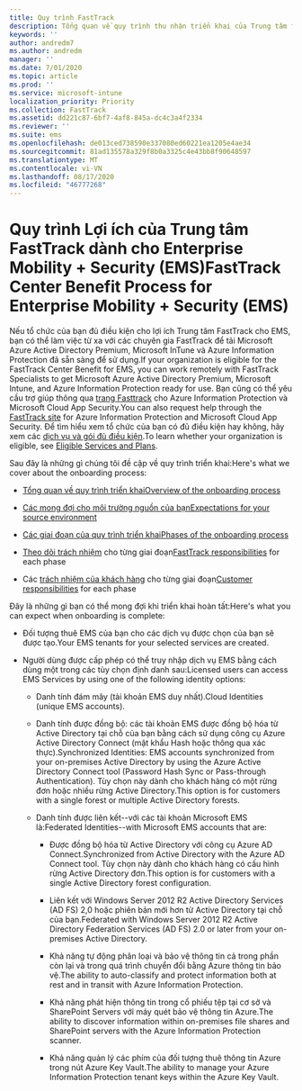 ```yaml
---
title: Quy trình FastTrack
description: Tổng quan về quy trình thu nhận triển khai của Trung tâm fasttrack
keywords: ''
author: andredm7
ms.author: andredm
manager: ''
ms.date: 7/01/2020
ms.topic: article
ms.prod: ''
ms.service: microsoft-intune
localization_priority: Priority
ms.collection: FastTrack
ms.assetid: dd221c87-6bf7-4af8-845a-dc4c3a4f2334
ms.reviewer: ''
ms.suite: ems
ms.openlocfilehash: de013ced738590e337080ed60221ea1205e4ae34
ms.sourcegitcommit: 81ad135578a329f8b0a3325c4e43bb8f90648597
ms.translationtype: MT
ms.contentlocale: vi-VN
ms.lasthandoff: 08/17/2020
ms.locfileid: "46777268"
---
```

# <a name="fasttrack-center-benefit-process-for-enterprise-mobility--security-ems"></a><span data-ttu-id="558be-103">Quy trình Lợi ích của Trung tâm FastTrack dành cho Enterprise Mobility + Security (EMS)</span><span class="sxs-lookup"><span data-stu-id="558be-103">FastTrack Center Benefit Process for Enterprise Mobility + Security (EMS)</span></span>
<span data-ttu-id="558be-104">Nếu tổ chức của bạn đủ điều kiện cho lợi ích Trung tâm FastTrack cho EMS, bạn có thể làm việc từ xa với các chuyên gia FastTrack để tải Microsoft Azure Active Directory Premium, Microsoft InTune và Azure Information Protection đã sẵn sàng để sử dụng.</span><span class="sxs-lookup"><span data-stu-id="558be-104">If your organization is eligible for the FastTrack Center Benefit for EMS, you can work remotely with FastTrack Specialists to get Microsoft Azure Active Directory Premium, Microsoft Intune, and Azure Information Protection ready for use.</span></span> <span data-ttu-id="558be-105">Bạn cũng có thể yêu cầu trợ giúp thông qua [trang Fasttrack](https://www.microsoft.com/fasttrack/microsoft-365/ems) cho Azure Information Protection và Microsoft Cloud App Security.</span><span class="sxs-lookup"><span data-stu-id="558be-105">You can also request help through the [FastTrack site](https://www.microsoft.com/fasttrack/microsoft-365/ems) for Azure Information Protection and Microsoft Cloud App Security.</span></span> <span data-ttu-id="558be-106">Để tìm hiểu xem tổ chức của bạn có đủ điều kiện hay không, hãy xem các [dịch vụ và gói đủ điều kiện](M365-eligible-services-and-plans.md).</span><span class="sxs-lookup"><span data-stu-id="558be-106">To learn whether your organization is eligible, see [Eligible Services and Plans](M365-eligible-services-and-plans.md).</span></span>


<span data-ttu-id="558be-107">Sau đây là những gì chúng tôi đề cập về quy trình triển khai:</span><span class="sxs-lookup"><span data-stu-id="558be-107">Here's what we cover about the onboarding process:</span></span>

-   [<span data-ttu-id="558be-108">Tổng quan về quy trình triển khai</span><span class="sxs-lookup"><span data-stu-id="558be-108">Overview of the onboarding process</span></span>](EMS-fasttrack-benefit-overview.md)

-   [<span data-ttu-id="558be-109">Các mong đợi cho môi trường nguồn của bạn</span><span class="sxs-lookup"><span data-stu-id="558be-109">Expectations for your source environment</span></span>](EMS-source-environment-expectations.md)

-   [<span data-ttu-id="558be-110">Các giai đoạn của quy trình triển khai</span><span class="sxs-lookup"><span data-stu-id="558be-110">Phases of the onboarding process</span></span>](EMS-onboarding-phases.md)

-   <span data-ttu-id="558be-111">[Theo dõi trách nhiệm](EMS-fasttrack-responsibilities.md) cho từng giai đoạn</span><span class="sxs-lookup"><span data-stu-id="558be-111">[FastTrack responsibilities](EMS-fasttrack-responsibilities.md) for each phase</span></span>

-   <span data-ttu-id="558be-112">Các [trách nhiệm của khách hàng](EMS-your-responsibilities.md) cho từng giai đoạn</span><span class="sxs-lookup"><span data-stu-id="558be-112">[Customer responsibilities](EMS-your-responsibilities.md) for each phase</span></span>

<span data-ttu-id="558be-113">Đây là những gì bạn có thể mong đợi khi triển khai hoàn tất:</span><span class="sxs-lookup"><span data-stu-id="558be-113">Here's what you can expect when onboarding is complete:</span></span>

-   <span data-ttu-id="558be-114">Đối tượng thuê EMS của bạn cho các dịch vụ được chọn của bạn sẽ được tạo.</span><span class="sxs-lookup"><span data-stu-id="558be-114">Your EMS tenants for your selected services are created.</span></span>

-   <span data-ttu-id="558be-115">Người dùng được cấp phép có thể truy nhập dịch vụ EMS bằng cách dùng một trong các tùy chọn định danh sau:</span><span class="sxs-lookup"><span data-stu-id="558be-115">Licensed users can access EMS Services by using one of the following identity options:</span></span>

    -   <span data-ttu-id="558be-116">Danh tính đám mây (tài khoản EMS duy nhất).</span><span class="sxs-lookup"><span data-stu-id="558be-116">Cloud Identities (unique EMS accounts).</span></span>

    -   <span data-ttu-id="558be-117">Danh tính được đồng bộ: các tài khoản EMS được đồng bộ hóa từ Active Directory tại chỗ của bạn bằng cách sử dụng công cụ Azure Active Directory Connect (mật khẩu Hash hoặc thông qua xác thực).</span><span class="sxs-lookup"><span data-stu-id="558be-117">Synchronized Identities: EMS accounts synchronized from your on-premises Active Directory by using the Azure Active Directory Connect tool (Password Hash Sync or Pass-through Authentication).</span></span> <span data-ttu-id="558be-118">Tùy chọn này dành cho khách hàng có một rừng đơn hoặc nhiều rừng Active Directory.</span><span class="sxs-lookup"><span data-stu-id="558be-118">This option is for customers with a single forest or multiple Active Directory forests.</span></span>

    -   <span data-ttu-id="558be-119">Danh tính được liên kết--với các tài khoản Microsoft EMS là:</span><span class="sxs-lookup"><span data-stu-id="558be-119">Federated Identities--with Microsoft EMS accounts that are:</span></span>

        -   <span data-ttu-id="558be-120">Được đồng bộ hóa từ Active Directory với công cụ Azure AD Connect.</span><span class="sxs-lookup"><span data-stu-id="558be-120">Synchronized from Active Directory with the Azure AD Connect tool.</span></span> <span data-ttu-id="558be-121">Tùy chọn này dành cho khách hàng có cấu hình rừng Active Directory đơn.</span><span class="sxs-lookup"><span data-stu-id="558be-121">This option is for customers with a single Active Directory forest configuration.</span></span>

        -   <span data-ttu-id="558be-122">Liên kết với Windows Server 2012 R2 Active Directory Services (AD FS) 2,0 hoặc phiên bản mới hơn từ Active Directory tại chỗ của bạn.</span><span class="sxs-lookup"><span data-stu-id="558be-122">Federated with Windows Server 2012 R2 Active Directory Federation Services (AD FS) 2.0 or later from your on-premises Active Directory.</span></span>

        -   <span data-ttu-id="558be-123">Khả năng tự động phân loại và bảo vệ thông tin cả trong phần còn lại và trong quá trình chuyển đổi bằng Azure thông tin bảo vệ.</span><span class="sxs-lookup"><span data-stu-id="558be-123">The ability to auto-classify and protect information both at rest and in transit with Azure Information Protection.</span></span> 

        -   <span data-ttu-id="558be-124">Khả năng phát hiện thông tin trong cổ phiếu tệp tại cơ sở và SharePoint Servers với máy quét bảo vệ thông tin Azure.</span><span class="sxs-lookup"><span data-stu-id="558be-124">The ability to discover information within on-premises file shares and SharePoint servers with the Azure Information Protection scanner.</span></span> 

        -   <span data-ttu-id="558be-125">Khả năng quản lý các phím của đối tượng thuê thông tin Azure trong nút Azure Key Vault.</span><span class="sxs-lookup"><span data-stu-id="558be-125">The ability to manage your Azure Information Protection tenant keys within the Azure Key Vault.</span></span> 

